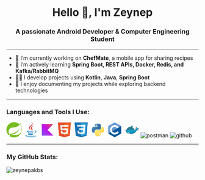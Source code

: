 <h1 align="center">Hello 👋, I'm Zeynep</h1>
<h3 align="center">A passionate Android Developer & Computer Engineering Student</h3>



---

- 🔭 I’m currently working on **ChefMate**, a mobile app for sharing recipes  
- 🌱 I’m actively learning **Spring Boot, REST APIs, Docker, Redis, and Kafka/RabbitMQ**  
- 👩‍💻 I develop projects using **Kotlin**, **Java**, **Spring Boot**
- 📝 I enjoy documenting my projects while exploring backend technologies  

---

<h3 align="left">Languages and Tools I Use:</h3>
<p align="left">
  <img src="https://raw.githubusercontent.com/devicons/devicon/master/icons/spring/spring-original.svg" alt="spring" width="40" height="40"/>
  <img src="https://raw.githubusercontent.com/devicons/devicon/master/icons/java/java-original.svg" alt="java" width="40" height="40"/>
  <img src="https://raw.githubusercontent.com/devicons/devicon/master/icons/kotlin/kotlin-original.svg" alt="kotlin" width="40" height="40"/>
  <img src="https://raw.githubusercontent.com/devicons/devicon/master/icons/html5/html5-original.svg" alt="html" width="40" height="40"/>
  <img src="https://raw.githubusercontent.com/devicons/devicon/master/icons/css3/css3-original.svg" alt="css" width="40" height="40"/>
  <img src="https://raw.githubusercontent.com/devicons/devicon/master/icons/python/python-original.svg" alt="python" width="40" height="40"/>
  <img src="https://raw.githubusercontent.com/devicons/devicon/master/icons/c/c-original.svg" alt="c" width="40" height="40"/>
  <img src="https://raw.githubusercontent.com/devicons/devicon/master/icons/docker/docker-original.svg" alt="docker" width="40" height="40"/>
  <img src="https://www.vectorlogo.zone/logos/getpostman/getpostman-icon.svg" alt="postman" width="40" height="40"/>
  <img src="https://www.vectorlogo.zone/logos/github/github-icon.svg" alt="github" width="40" height="40"/>
</p>

---

<h3 align="left">My GitHub Stats:</h3>
<p align="left">
  <img src="https://github-readme-stats.vercel.app/api?username=zeynepakbs&show_icons=true&locale=en" alt="zeynepakbs" />
</p>

